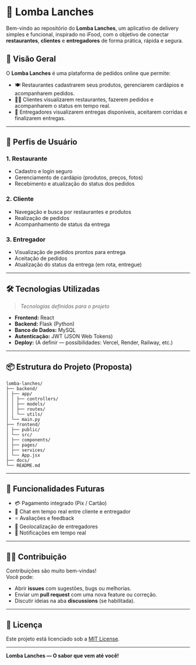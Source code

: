 # 🍔 Lomba Lanches

Bem-vindo ao repositório do **Lomba Lanches**, um aplicativo de delivery simples e funcional, inspirado no iFood, com o objetivo de conectar **restaurantes**, **clientes** e **entregadores** de forma prática, rápida e segura.

## 🚀 Visão Geral

O **Lomba Lanches** é uma plataforma de pedidos online que permite:

- 🍽 Restaurantes cadastrarem seus produtos, gerenciarem cardápios e acompanharem pedidos.
- 🧑‍💻 Clientes visualizarem restaurantes, fazerem pedidos e acompanharem o status em tempo real.
- 🛵 Entregadores visualizarem entregas disponíveis, aceitarem corridas e finalizarem entregas.

---

## 👥 Perfis de Usuário

### 1. Restaurante
- Cadastro e login seguro
- Gerenciamento de cardápio (produtos, preços, fotos)
- Recebimento e atualização do status dos pedidos

### 2. Cliente
- Navegação e busca por restaurantes e produtos
- Realização de pedidos
- Acompanhamento de status da entrega

### 3. Entregador
- Visualização de pedidos prontos para entrega
- Aceitação de pedidos
- Atualização do status da entrega (em rota, entregue)

---

## 🛠 Tecnologias Utilizadas

> _Tecnologias definidas para o projeto_

- **Frontend:** React
- **Backend:** Flask (Python)
- **Banco de Dados:** MySQL
- **Autenticação:** JWT (JSON Web Tokens)
- **Deploy:** (A definir — possibilidades: Vercel, Render, Railway, etc.)

---

## 📦 Estrutura do Projeto (Proposta)

```
lomba-lanches/
├── backend/
│ ├── app/
│ │ ├── controllers/
│ │ ├── models/
│ │ ├── routes/
│ │ └── utils/
│ └── main.py
├── frontend/
│ ├── public/
│ └── src/
│ ├── components/
│ ├── pages/
│ ├── services/
│ └── App.jsx
├── docs/
└── README.md
```

---

## 📌 Funcionalidades Futuras

- 💳 Pagamento integrado (Pix / Cartão)
- 💬 Chat em tempo real entre cliente e entregador
- ⭐ Avaliações e feedback
- 📍 Geolocalização de entregadores
- 🔔 Notificações em tempo real

---

## 🧑‍💻 Contribuição

Contribuições são muito bem-vindas!  
Você pode:

- Abrir **issues** com sugestões, bugs ou melhorias.
- Enviar um **pull request** com uma nova feature ou correção.
- Discutir ideias na aba **discussions** (se habilitada).

---

## 📄 Licença

Este projeto está licenciado sob a [MIT License](LICENSE).

---

**Lomba Lanches — O sabor que vem até você!**

